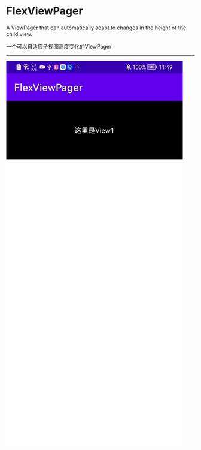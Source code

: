 # FlexViewPager

A ViewPager that can automatically adapt to changes in the height of the child view. 

一个可以自适应子视图高度变化的ViewPager

---

![demo](./FlexViewPager.gif)

